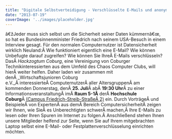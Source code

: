 ```yaml
---
title: "Digitale Selbstverteidigung - Verschlüsselte E-Mails und anonymes Surfen"
date: "2013-07-19"
coverImage: '../images/placeholder.jpg'
---
```


â€žJeder muss sich selbst um die Sicherheit seiner Daten kümmernâ€œ, so hat es Bundesinnenminister Friedrich nach seinem USA-Besuch in einem Interview gesagt. Für den normalen Computernutzer ist Datensicherheit wirklich Neuland:Â Wie funktioniert eigentlich eine E-Mail? Wie können Unbefugte darauf zugreifen? Wie können Sie IhreÂ E-Mails verschlüsseln? DasÂ _Hackzogtum Coburg_, eine Vereinigung von Coburger Technikinteressierten aus dem Umfeld des Chaos Computer Clubs, will hierÂ weiter helfen. Daher laden wir zusammen mit denÂ _Wirtschaftsjunioren Coburg e.V._Â interessierteÂ ComputernutzerÂ aller AltersgruppenÂ am kommenden Donnerstag, denÂ **25\. Juli**Â abÂ **19:30 Uhr**Â zu einer InformationsveranstaltungÂ imÂ **Raum 5-1Â** derÂ **Hochschule Coburg**Â [(Campus Friedrich-Streib-StraßeÂ 2)](https://maps.google.de/maps?q=Friedrich-Streib-Stra%C3%9Fe+2,+Coburg&hl=de&ie=UTF8&ll=50.264807,10.950885&spn=0.002856,0.004823&sll=48.917413,11.407993&sspn=6.014634,9.876709&t=h&hnear=Friedrich-Streib-Stra%C3%9Fe+2,+96450+Coburg&z=18) ein. Durch VorträgeÂ und BeispieleÂ von ExpertenÂ aus demÂ Bereich ComputersicherheitÂ zeigen wir Ihnen, wie SieÂ es Unberechtigten schwerÂ machen,Â Ihre E-Mails zu lesen oder Ihren Spuren im Internet zu folgen.Â Anschließend stehen Ihnen unsere Mitglieder helfend zur Seite, wenn Sie auf Ihrem mitgebrachten Laptop selbst eine E-Mail- oder Festplattenverschlüsselung einrichten möchten.
